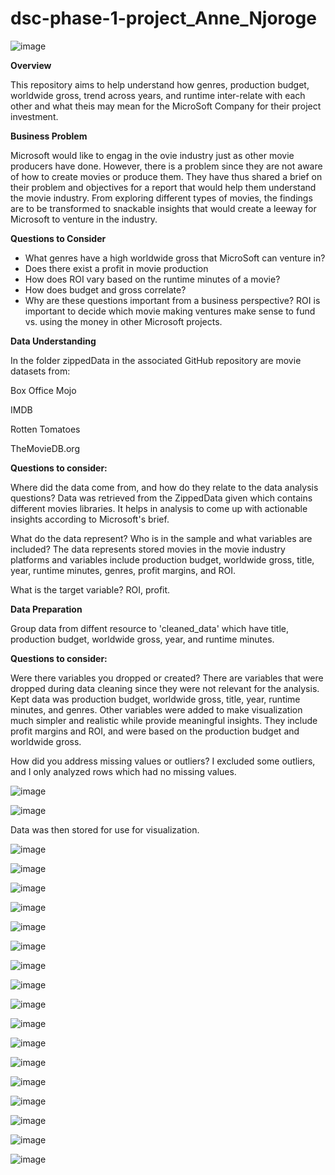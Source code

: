 # dsc-phase-1-project_Anne_Njoroge
![image](https://github.com/Annegit1/dsc-phase-1-project_Anne_Njoroge/assets/151770828/a81fecb5-375f-42a8-a543-47c0c6cf5921)

**Overview**

This repository aims to help understand how genres, production budget, worldwide gross, trend across years, and runtime inter-relate with each other and what theis may mean for the MicroSoft Company for their project investment. 

**Business Problem**

Microsoft would like to engag in the ovie industry just as other movie producers have done. However, there is a problem since they are not aware of how to create movies or produce them. They have thus shared a brief on their problem and objectives for a report that would help them understand the movie industry. From exploring different types of movies, the findings are to be transformed to snackable insights that would create a leeway for Microsoft to venture in the industry.

**Questions to Consider**
- What genres have a high worldwide gross that MicroSoft can venture in?
- Does there exist a profit in movie production
- How does ROI vary based on the runtime minutes of a movie?
- How does budget and gross correlate?
- Why are these questions important from a business perspective?
ROI is important to decide which movie making ventures make sense to fund vs. using the money in other Microsoft projects.

**Data Understanding**

In the folder zippedData in the associated GitHub repository are movie datasets from:

Box Office Mojo

IMDB

Rotten Tomatoes

TheMovieDB.org


**Questions to consider:**

Where did the data come from, and how do they relate to the data analysis questions?
Data was retrieved from the ZippedData given which contains different movies libraries. 
It helps in analysis to come up with actionable insights according to Microsoft's brief.

What do the data represent? Who is in the sample and what variables are included?
The data represents stored movies in the movie industry platforms and variables include production budget, worldwide gross, title, year, runtime minutes, genres, profit margins, and ROI.

What is the target variable?
ROI, profit.



**Data Preparation**

Group data from diffent resource to 'cleaned_data' which have title, production budget, worldwide gross, year, and runtime minutes.

**Questions to consider:**

Were there variables you dropped or created?
There are variables that were dropped during data cleaning since they were not relevant for the analysis. Kept data was production budget, worldwide gross, title, year, runtime minutes, and genres.
Other variables were added to make visualization much simpler and realistic while provide meaningful insights. They include profit margins and ROI, and were based on the production budget and worldwide gross.

How did you address missing values or outliers?
I excluded some outliers, and I only analyzed rows which had no missing values.

![image](https://github.com/Annegit1/dsc-phase-1-project_Anne_Njoroge/assets/151770828/7ecbbf05-a5ce-45ea-968b-c70815048f0f)

![image](https://github.com/Annegit1/dsc-phase-1-project_Anne_Njoroge/assets/151770828/c5bdc123-1448-4157-99b4-7e325a5b446c)

Data was then stored for use for visualization.

![image](https://github.com/Annegit1/dsc-phase-1-project_Anne_Njoroge/assets/151770828/bc1fee19-2e62-46ad-94b3-a5c8e8d977e7)

![image](https://github.com/Annegit1/dsc-phase-1-project_Anne_Njoroge/assets/151770828/e94b8eef-9d83-44c5-8181-f5e906c5855e)

![image](https://github.com/Annegit1/dsc-phase-1-project_Anne_Njoroge/assets/151770828/8794100e-621d-4c5e-88c5-ae17364471f7)

![image](https://github.com/Annegit1/dsc-phase-1-project_Anne_Njoroge/assets/151770828/6efedf52-9357-4374-9b46-8b4eb2f120d9)

![image](https://github.com/Annegit1/dsc-phase-1-project_Anne_Njoroge/assets/151770828/34153d91-44e5-4a13-8275-b92296df499c)

![image](https://github.com/Annegit1/dsc-phase-1-project_Anne_Njoroge/assets/151770828/4a9ad361-acaf-4ff6-931e-6a5dbcaf1ee8)

![image](https://github.com/Annegit1/dsc-phase-1-project_Anne_Njoroge/assets/151770828/a3b366f2-4f2d-4fd6-8a38-eae997bb8bd7)

![image](https://github.com/Annegit1/dsc-phase-1-project_Anne_Njoroge/assets/151770828/b3673aa2-03bf-481b-b63b-8c98288e4ecb)

![image](https://github.com/Annegit1/dsc-phase-1-project_Anne_Njoroge/assets/151770828/8b5294df-902a-4136-849b-15b9af7e6546)

![image](https://github.com/Annegit1/dsc-phase-1-project_Anne_Njoroge/assets/151770828/682fe709-fbda-4c37-b278-3d775cd9b704)

![image](https://github.com/Annegit1/dsc-phase-1-project_Anne_Njoroge/assets/151770828/f5b7f9ef-24f2-4759-87b9-8096b59113b5)

![image](https://github.com/Annegit1/dsc-phase-1-project_Anne_Njoroge/assets/151770828/653e2615-3a9e-478c-bded-034fbbaa2c33)

![image](https://github.com/Annegit1/dsc-phase-1-project_Anne_Njoroge/assets/151770828/ad36b0ce-70de-4a38-b26f-b1221a85da99)

![image](https://github.com/Annegit1/dsc-phase-1-project_Anne_Njoroge/assets/151770828/1a07cd6e-c20a-4daa-82f8-be906a745d2f)

![image](https://github.com/Annegit1/dsc-phase-1-project_Anne_Njoroge/assets/151770828/82fbf746-2322-4650-91be-e3556e55b6ac)

![image](https://github.com/Annegit1/dsc-phase-1-project_Anne_Njoroge/assets/151770828/422f97e5-bc28-4ba0-8e29-35b59bfc5f15)

![image](https://github.com/Annegit1/dsc-phase-1-project_Anne_Njoroge/assets/151770828/632fa011-1c99-46ce-900b-1df19e7b5756)












